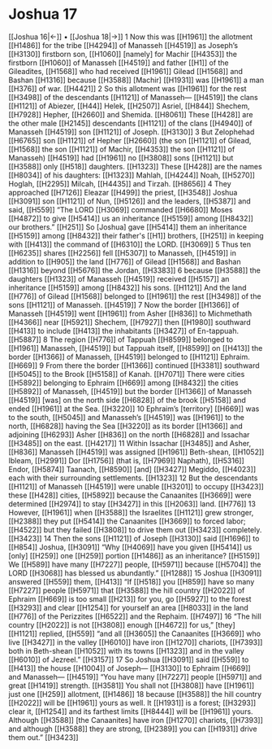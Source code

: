 # Joshua 17
[[Joshua 16|←]] • [[Joshua 18|→]]
1 Now this was [[H1961]] the allotment [[H1486]] for the tribe [[H4294]] of Manasseh [[H4519]] as Joseph’s [[H3130]] firstborn son, [[H1060]] [namely] for Machir [[H4353]] the firstborn [[H1060]] of Manasseh [[H4519]] and father [[H1]] of the Gileadites, [[H1568]] who had received [[H1961]] Gilead [[H1568]] and Bashan [[H1316]] because [[H3588]] [Machir] [[H1931]] was [[H1961]] a man [[H376]] of war. [[H4421]] 
2 So this allotment was [[H1961]] for the rest [[H3498]] of the descendants [[H1121]] of Manasseh— [[H4519]] the clans [[H1121]] of Abiezer, [[H44]] Helek, [[H2507]] Asriel, [[H844]] Shechem, [[H7928]] Hepher, [[H2660]] and Shemida. [[H8061]] These [[H428]] are the other male [[H2145]] descendants [[H1121]] of the clans [[H4940]] of Manasseh [[H4519]] son [[H1121]] of Joseph. [[H3130]] 
3 But Zelophehad [[H6765]] son [[H1121]] of Hepher [[H2660]] (the son [[H1121]] of Gilead, [[H1568]] the son [[H1121]] of Machir, [[H4353]] the son [[H1121]] of Manasseh) [[H4519]] had [[H1961]] no [[H3808]] sons [[H1121]] but [[H3588]] only [[H518]] daughters. [[H1323]] These [[H428]] are the names [[H8034]] of his daughters: [[H1323]] Mahlah, [[H4244]] Noah, [[H5270]] Hoglah, [[H2295]] Milcah, [[H4435]] and Tirzah. [[H8656]] 
4 They approached [[H7126]] Eleazar [[H499]] the priest, [[H3548]] Joshua [[H3091]] son [[H1121]] of Nun, [[H5126]] and the leaders, [[H5387]] and said, [[H559]] “The LORD [[H3069]] commanded [[H6680]] Moses [[H4872]] to give [[H5414]] us an inheritance [[H5159]] among [[H8432]] our brothers.” [[H251]] So [Joshua] gave [[H5414]] them  an inheritance [[H5159]] among [[H8432]] their father's [[H1]] brothers, [[H251]] in keeping with [[H413]] the command of [[H6310]] the LORD. [[H3069]] 
5 Thus ten [[H6235]] shares [[H2256]] fell [[H5307]] to Manasseh, [[H4519]] in addition to [[H905]] the land [[H776]] of Gilead [[H1568]] and Bashan [[H1316]] beyond [[H5676]] the Jordan, [[H3383]] 
6 because [[H3588]] the daughters [[H1323]] of Manasseh [[H4519]] received [[H5157]] an inheritance [[H5159]] among [[H8432]] his sons. [[H1121]] And the land [[H776]] of Gilead [[H1568]] belonged to [[H1961]] the rest [[H3498]] of the sons [[H1121]] of Manasseh. [[H4519]] 
7 Now the border [[H1366]] of Manasseh [[H4519]] went [[H1961]] from Asher [[H836]] to Michmethath [[H4366]] near [[H5921]] Shechem, [[H7927]] then [[H1980]] southward [[H413]] to include [[H413]] the inhabitants [[H3427]] of En-tappuah. [[H5887]] 
8 The region [[H776]] of Tappuah [[H8599]] belonged to [[H1961]] Manasseh, [[H4519]] but Tappuah itself, [[H8599]] on [[H413]] the border [[H1366]] of Manasseh, [[H4519]] belonged to [[H1121]] Ephraim. [[H669]] 
9 From there the border [[H1366]] continued [[H3381]] southward [[H5045]] to the Brook [[H5158]] of Kanah. [[H7071]] There were cities [[H5892]] belonging to Ephraim [[H669]] among [[H8432]] the cities [[H5892]] of Manasseh, [[H4519]] but the border [[H1366]] of Manasseh [[H4519]] [was] on the north side [[H6828]] of the brook [[H5158]] and ended [[H1961]] at the Sea. [[H3220]] 
10 Ephraim’s [territory] [[H669]] was to the south, [[H5045]] and Manasseh’s [[H4519]] was [[H1961]] to the north, [[H6828]] having the Sea [[H3220]] as its border [[H1366]] and adjoining [[H6293]] Asher [[H836]] on the north [[H6828]] and Issachar [[H3485]] on the east. [[H4217]] 
11 Within Issachar [[H3485]] and Asher, [[H836]] Manasseh [[H4519]] was assigned [[H1961]] Beth-shean, [[H1052]] Ibleam, [[H2991]] Dor [[H1756]] (that is, [[H7969]] Naphath), [[H5316]] Endor, [[H5874]] Taanach, [[H8590]] [and] [[H3427]] Megiddo, [[H4023]] each with their surrounding settlements. [[H1323]] 
12 But the descendants [[H1121]] of Manasseh [[H4519]] were unable [[H3201]] to occupy [[H3423]] these [[H428]] cities, [[H5892]] because the Canaanites [[H3669]] were determined [[H2974]] to stay [[H3427]] in this [[H2063]] land. [[H776]] 
13 However, [[H1961]] when [[H3588]] the Israelites [[H1121]] grew stronger, [[H2388]] they put [[H5414]] the Canaanites [[H3669]] to forced labor; [[H4522]] but they failed [[H3808]] to drive them out [[H3423]] completely. [[H3423]] 
14 Then the sons [[H1121]] of Joseph [[H3130]] said [[H1696]] to [[H854]] Joshua, [[H3091]] “Why [[H4069]] have you given [[H5414]] us  [only] [[H259]] one [[H259]] portion [[H1486]] as an inheritance? [[H5159]] We [[H589]] have many [[H7227]] people, [[H5971]] because [[H5704]] the LORD [[H3068]] has blessed us abundantly.” [[H1288]] 
15 Joshua [[H3091]] answered [[H559]] them, [[H413]] “If [[H518]] you [[H859]] have so many [[H7227]] people [[H5971]] that [[H3588]] the hill country [[H2022]] of Ephraim [[H669]] is too small [[H213]] for you,  go [[H5927]] to  the forest [[H3293]] and clear [[H1254]] for yourself  an area [[H8033]] in the land [[H776]] of the Perizzites [[H6522]] and the Rephaim. [[H7497]] 
16 “The hill country [[H2022]] is not [[H3808]] enough [[H4672]] for us,”  [they] [[H1121]] replied, [[H559]] “and all [[H3605]] the Canaanites [[H3669]] who live [[H3427]] in the valley [[H6010]] have iron [[H1270]] chariots, [[H7393]] both in Beth-shean [[H1052]] with its towns [[H1323]] and in the valley [[H6010]] of Jezreel.” [[H3157]] 
17 So Joshua [[H3091]] said [[H559]] to [[H413]] the house [[H1004]] of Joseph— [[H3130]] to Ephraim [[H669]] and Manasseh— [[H4519]] “You have many [[H7227]] people [[H5971]] and great [[H1419]] strength. [[H3581]] You shall not [[H3808]] have [[H1961]] just one [[H259]] allotment, [[H1486]] 
18 because [[H3588]] the hill country [[H2022]] will be [[H1961]] yours as well.  It [[H1931]] is a forest; [[H3293]] clear it, [[H1254]] and its farthest limits [[H8444]] will be [[H1961]] yours.  Although [[H3588]] [the Canaanites] have iron [[H1270]] chariots, [[H7393]] and although [[H3588]] they are strong, [[H2389]] you can [[H1931]] drive them out.” [[H3423]] 
